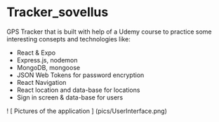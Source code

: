 # Tracker_sovellus
GPS Tracker that is built with help of a Udemy course to practice some interesting consepts and technologies like:

- React & Expo
- Express.js, nodemon
- MongoDB, mongoose
- JSON Web Tokens for password encryption
- React Navigation
- React location and data-base for locations
- Sign in screen & data-base for users

! [ Pictures of the application ] (pics/UserInterface.png)




